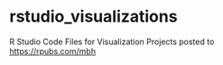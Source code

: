 # rstudio_visualizations
R Studio Code Files for Visualization Projects posted to https://rpubs.com/mbh
